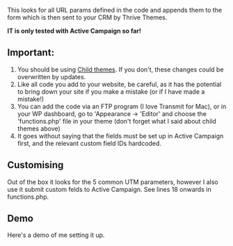 This looks for all URL params defined in the code and appends them to the form which is then sent to your CRM by Thrive Themes.

**IT is only tested with Active Campaign so far!**

## Important:

1. You should be using [Child themes](https://thrivethemes.com/tkb_item/how-to-set-up-a-thrive-child-theme/). If you don't, these changes could be overwritten by updates.
2. Like all code you add to your website, be careful, as it has the potential to bring down your site if you make a mistake (or if I have made a mistake!)
3. You can add the code via an FTP program (I love Transmit for Mac), or in your WP dashboard, go to 'Appearance -> 'Editor' and choose the 'functions.php' file in your theme (don't forget what I said about child themes above)
4. It goes without saying that the fields must be set up in Active Campaign first, and the relevant custom field IDs hardcoded.

## Customising

Out of the box it looks for the 5 common UTM parameters, however I also use it submit custom felds to Active Campaign. See lines 18 onwards in functions.php. 

## Demo

Here's a demo of me setting it up.
